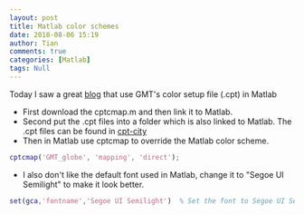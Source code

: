```yaml
---
layout: post
title: Matlab color schemes
date: 2018-08-06 15:19
author: Tian
comments: true
categories: [Matlab]
tags: Null
---
```

Today I saw a great [blog](http://kellyakearney.net/2015/12/18/cptcmap.html) that use GMT's color setup file (.cpt) in Matlab

- First download the cptcmap.m and then link it to Matlab.
- Second put the .cpt files into a folder which is also linked to Matlab. The .cpt files can be found in [cpt-city](http://soliton.vm.bytemark.co.uk/pub/cpt-city/)
- Then in Matlab use cptcmap to override the Matlab color scheme.
```matlab
cptcmap('GMT_globe', 'mapping', 'direct');
```
- I also don't like the default font used in Matlab, change it to "Segoe UI Semilight" to make it look better.
```matlab
set(gca,'fontname','Segoe UI Semilight')  % Set the font to Segoe UI Semilight
```